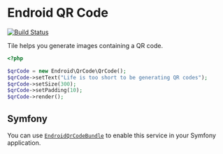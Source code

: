 Endroid QR Code
==============

[![Build Status](https://secure.travis-ci.org/endroid/QrCode.png)](http://travis-ci.org/endroid/QrCode)

Tile helps you generate images containing a QR code.

```php
<?php

$qrCode = new Endroid\QrCode\QrCode();
$qrCode->setText("Life is too short to be generating QR codes");
$qrCode->setSize(300);
$qrCode->setPadding(10);
$qrCode->render();
```

## Symfony

You can use [`EndroidQrCodeBundle`](https://github.com/endroid/EndroidQrCodeBundle) to enable this service in your Symfony application.
